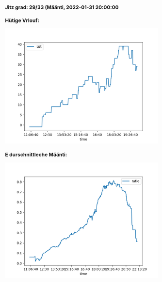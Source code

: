 ### Jitz grad: 29/33 (Määnti, 2022-01-31 20:00:00

### Hütige Vrlouf:
![Graph](Today.png)

### E durschnittleche Määnti:
![Graph](Määnti.png)